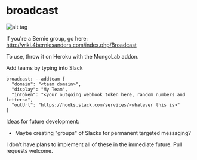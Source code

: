 # broadcast
![alt tag](http://i.imgur.com/Qa2Civs.png)

If you're a Bernie group, go here: http://wiki.4berniesanders.com/index.php/Broadcast

To use, throw it on Heroku with the MongoLab addon.

Add teams by typing into Slack
```
broadcast: --addteam {
  "domain": "<team domain>",
  "display": "My Team",
  "inToken": "<your outgoing webhook token here, random numbers and letters>",
  "outUrl": "https://hooks.slack.com/services/<whatever this is>"
}
```

Ideas for future development:
* Maybe creating "groups" of Slacks for permanent targeted messaging?

I don't have plans to implement all of these in the immediate future. Pull requests welcome.
